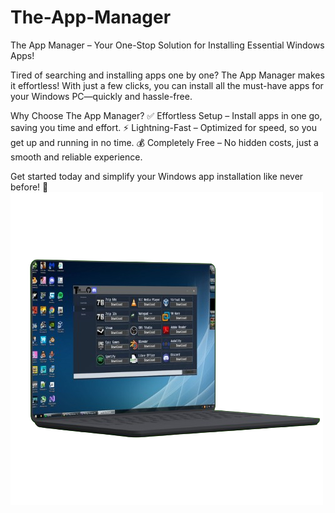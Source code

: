 # The-App-Manager

The App Manager – Your One-Stop Solution for Installing Essential Windows Apps!

Tired of searching and installing apps one by one? The App Manager makes it effortless! With just a few clicks, you can install all the must-have apps for your Windows PC—quickly and hassle-free.

Why Choose The App Manager?
✅ Effortless Setup – Install apps in one go, saving you time and effort.
⚡ Lightning-Fast – Optimized for speed, so you get up and running in no time.
💰 Completely Free – No hidden costs, just a smooth and reliable experience.

Get started today and simplify your Windows app installation like never before! 🚀
![Alt text](AppPreviewPicture.png)
